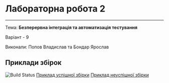 # Лабораторна робота 2 
---
Тема: **Безперервна інтеграція та автоматизація тестування**

Варіант - 9

Виконали: Попов Владислав та Бондар Ярослав

## Приклади збірок

![Build Status](https://github.com/vladyslavpopov/kpi3-lab2/actions/workflows/build.yml/badge.svg)
[Приклад успішної збірки](https://github.com/vladyslavpopov/kpi3-lab2/actions/runs/13976716412)
[Приклад неуспішної збірки](https://github.com/vladyslavpopov/kpi3-lab2/actions/runs/13976438482)
